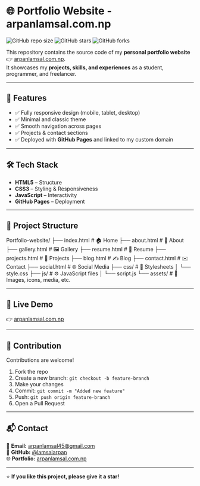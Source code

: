 # 🌐 Portfolio Website - arpanlamsal.com.np

![GitHub repo size](https://img.shields.io/github/repo-size/lamsalarpan/Portfolio-website?color=blue)
![GitHub stars](https://img.shields.io/github/stars/lamsalarpan/Portfolio-website?style=social)
![GitHub forks](https://img.shields.io/github/forks/lamsalarpan/Portfolio-website?style=social)

This repository contains the source code of my **personal portfolio website** 👉 [arpanlamsal.com.np](https://arpanlamsal.com.np).  
It showcases my **projects, skills, and experiences** as a student, programmer, and freelancer.  

---

## 🚀 Features
- ✅ Fully responsive design (mobile, tablet, desktop)
- ✅ Minimal and classic theme
- ✅ Smooth navigation across pages
- ✅ Projects & contact sections
- ✅ Deployed with **GitHub Pages** and linked to my custom domain

---

## 🛠️ Tech Stack
- **HTML5** – Structure  
- **CSS3** – Styling & Responsiveness  
- **JavaScript** – Interactivity  
- **GitHub Pages** – Deployment  

---

## 📂 Project Structure
Portfolio-website/
├── index.html # 🏠 Home
├── about.html # 📖 About
├── gallery.html # 🖼️ Gallery
├── resume.html # 📄 Resume
├── projects.html # 💼 Projects
├── blog.html # ✍️ Blog
├── contact.html # ✉️ Contact
├── social.html # 🌐 Social Media
├── css/ # 🎨 Stylesheets
│ └── style.css
├── js/ # ⚙️ JavaScript files
│ └── script.js
└── assets/ # 📂 Images, icons, media, etc.

---

## 🔗 Live Demo
👉 [arpanlamsal.com.np](https://arpanlamsal.com.np)

---

## 🤝 Contribution
Contributions are welcome!  
1. Fork the repo  
2. Create a new branch: `git checkout -b feature-branch`  
3. Make your changes  
4. Commit: `git commit -m "Added new feature"`  
5. Push: `git push origin feature-branch`  
6. Open a Pull Request  

---

## 📬 Contact
📧 **Email:** arpanlamsal45@gmail.com  
🐙 **GitHub:** [@lamsalarpan](https://github.com/lamsalarpan)  
🌐 **Portfolio:** [arpanlamsal.com.np](https://arpanlamsal.com.np)

---

⭐ **If you like this project, please give it a star!**
